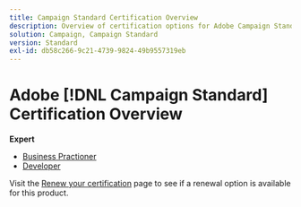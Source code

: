 ```yaml
---
title: Campaign Standard Certification Overview
description: Overview of certification options for Adobe Campaign Standard
solution: Campaign, Campaign Standard
version: Standard
exl-id: db58c266-9c21-4739-9824-49b9557319eb
---
```

# Adobe [!DNL Campaign Standard] Certification Overview

**Expert**

* [Business Practioner](/help/certifications/acs/acs-e-business.md) <!--AD0-E307-->
* [Developer](/help/certifications/acs/acs-e-developer.md) <!--AD0-E306-->

Visit the [Renew your certification](/help/certifications/renew.md) page to see if a renewal option is available for this product.

